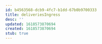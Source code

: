 ```yaml
---
id: b4563568-dcb9-4fc7-b1dd-67b0b9700333
title: deliveriesIngress
desc: ''
updated: 1618573870694
created: 1618573870694
stub: true
---
```


